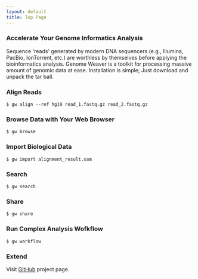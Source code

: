 ```yaml
---
layout: default
title: Top Page
---
```


### Accelerate Your Genome Informatics Analysis

Sequence 'reads' generated by modern DNA sequencers (e.g., Illumina, PacBio, IonTorrent, etc.) are worthless by themselves before applying the bioinformatics analysis. Genome Weaver is a toolkit for processing massive amount of genomic data at ease. Installation is simple; Just download and unpack the tar ball.

### Align Reads 

	$ gw align --ref hg19 read_1.fastq.gz read_2.fastq.gz

### Browse Data with Your Web Browser

	$ gw browse 

### Import Biological Data 

	$ gw import alignment_result.sam

### Search

	$ gw search

### Share 

	$ gw share

### Run Complex Analysis Wofkflow

	$ gw workflow

### Extend
Visit <a href="http://github.com/xerial/genome-weaver">GitHub</a> project page.
